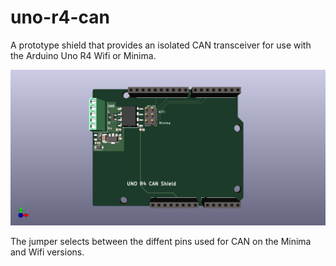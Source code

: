 # uno-r4-can

A prototype shield that provides an isolated CAN transceiver for use with the Arduino Uno R4 Wifi or Minima.

![3D](uno-r4-can.png)

The jumper selects between the diffent pins used for CAN on the Minima and Wifi versions.
